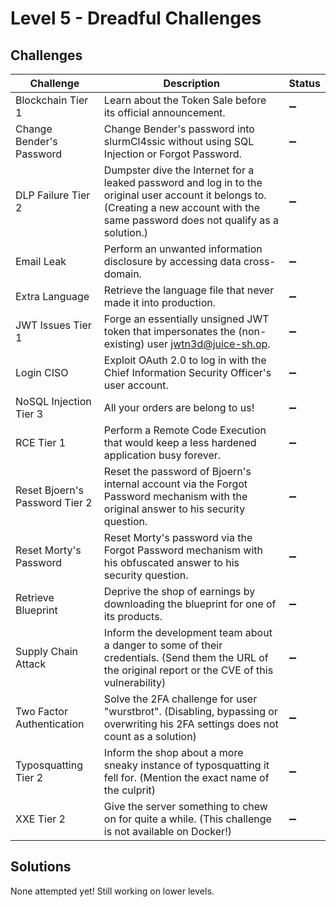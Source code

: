 # Level 5 - Dreadful Challenges

## Challenges

| Challenge | Description | Status |
| --- | --- | --- |
| Blockchain Tier 1 | Learn about the Token Sale before its official announcement. | :heavy_minus_sign:
| Change Bender's Password | Change Bender's password into slurmCl4ssic without using SQL Injection or Forgot Password. | :heavy_minus_sign:
| DLP Failure Tier 2 | Dumpster dive the Internet for a leaked password and log in to the original user account it belongs to. (Creating a new account with the same password does not qualify as a solution.) | :heavy_minus_sign:
| Email Leak | Perform an unwanted information disclosure by accessing data cross-domain. | :heavy_minus_sign:
| Extra Language | Retrieve the language file that never made it into production. | :heavy_minus_sign:
| JWT Issues Tier 1 | Forge an essentially unsigned JWT token that impersonates the (non-existing) user jwtn3d@juice-sh.op. | :heavy_minus_sign:
| Login CISO | Exploit OAuth 2.0 to log in with the Chief Information Security Officer's user account. | :heavy_minus_sign:
| NoSQL Injection Tier 3 | All your orders are belong to us! | :heavy_minus_sign:
| RCE Tier 1 | Perform a Remote Code Execution that would keep a less hardened application busy forever. | :heavy_minus_sign:
| Reset Bjoern's Password Tier 2 | Reset the password of Bjoern's internal account via the Forgot Password mechanism with the original answer to his security question. | :heavy_minus_sign:
| Reset Morty's Password | Reset Morty's password via the Forgot Password mechanism with his obfuscated answer to his security question. | :heavy_minus_sign:
| Retrieve Blueprint | Deprive the shop of earnings by downloading the blueprint for one of its products. | :heavy_minus_sign:
| Supply Chain Attack | Inform the development team about a danger to some of their credentials. (Send them the URL of the original report or the CVE of this vulnerability) | :heavy_minus_sign:
| Two Factor Authentication | Solve the 2FA challenge for user "wurstbrot". (Disabling, bypassing or overwriting his 2FA settings does not count as a solution) | :heavy_minus_sign:
| Typosquatting Tier 2 | Inform the shop about a more sneaky instance of typosquatting it fell for. (Mention the exact name of the culprit) | :heavy_minus_sign:
| XXE Tier 2 | Give the server something to chew on for quite a while. (This challenge is not available on Docker!) | :heavy_minus_sign:

## Solutions
None attempted yet! Still working on lower levels.